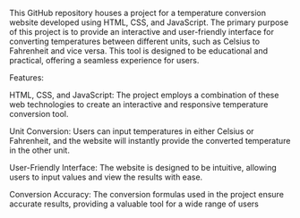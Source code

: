 This GitHub repository houses a project for a temperature conversion website developed using HTML, CSS, and JavaScript. The primary purpose of this project is to provide an interactive and user-friendly interface for converting temperatures between different units, such as Celsius to Fahrenheit and vice versa. This tool is designed to be educational and practical, offering a seamless experience for users.

Features:

HTML, CSS, and JavaScript: The project employs a combination of these web technologies to create an interactive and responsive temperature conversion tool.

Unit Conversion: Users can input temperatures in either Celsius or Fahrenheit, and the website will instantly provide the converted temperature in the other unit.

User-Friendly Interface: The website is designed to be intuitive, allowing users to input values and view the results with ease.

Conversion Accuracy: The conversion formulas used in the project ensure accurate results, providing a valuable tool for a wide range of users
